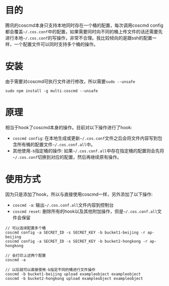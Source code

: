 # 目的
腾讯的coscmd本身只支持本地同时存在一个桶的配置，每次调用coscmd config都会覆盖`~/.cos.conf`中的配置，如果需要同时向不同的桶上传文件的话还需要先进行本地`~/.cos.conf`的写操作，非常不合理。我比较倾向的是跟ssh的配置一样，一个配置文件可以同时支持多个桶的操作。

# 安装
由于需要对coscmd可执行文件进行修改，所以需要`sudo --unsafe`
```
sudo npm install -g multi-coscmd --unsafe
```


# 原理
相当于hook了coscmd本身的操作。目前对以下操作进行了hook:
* `coscmd config`: 在本地生成或更新`~/.cos.conf`文件之后会将文件内容写到包含所有桶的配置文件`~/.cos.conf.all`中。
* 其他使用`-b`指定桶的操作: 如果`~/.cos.conf.all`中存在指定桶的配置则会先将`~/.cos.conf`切换到对应的配置，然后再继续原有操作。

# 使用方式
因为只是添加了hook，所以与直接使用coscmd一样，另外添加了以下操作:
* `coscmd -a`: 输出`~/.cos.conf.all`文件内容到控制台
* `coscmd reset`: 删除所有的hook以及其他附加操作，但是`~/.cos.conf.all`文件会保留

```
// 可以连续配置多个桶
coscmd config -a SECRET_ID -s SECRET_KEY -b bucket1-beijing -r ap-beijing
coscmd config -a SECRET_ID -s SECRET_KEY -b bucket2-hongkong -r ap-hongkong

// 会打印上述两个配置
coscmd -a

// 以后就可以直接使用-b指定不同的桶进行文件操作
coscmd -b bucket1-beijing upload exampleobject exampleobject
coscmd -b bucket2-hongkong upload exampleobject exampleobject

```